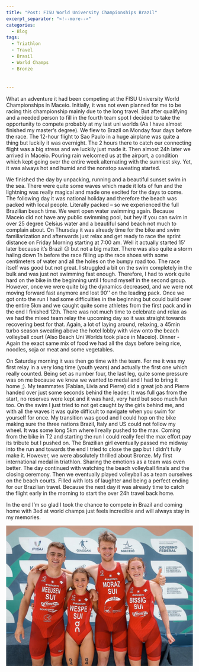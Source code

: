 ```yaml
---
title: "Post: FISU World University Championships Brazil"
excerpt_separator: "<!--more-->"
categories:
  - Blog
tags:
  - Triathlon
  - Travel
  - Brasil
  - World Champs
  - Bronze


---
```

What an adventure it had been competing at the FISU University World Championships in Maceio. Initially, it was not even planned for me to be racing this championship mainly due to the long travel. But after qualifying and a needed person to fill in the fourth team spot I decided to take the opportunity to compete probably at my last uni worlds (As I have almost finished my master’s degree). We flew to Brazil on Monday four days before the race. The 12-hour flight to Sao Paulo in a huge airplane was quite a thing but luckily it was overnight. The 2 hours there to catch our connecting flight was a big stress and we luckily just made it. Then almost 24h later we arrived in Maceio. Pouring rain welcomed us at the airport, a condition which kept going over the entire week alternating with the sunniest sky. Yet, it was always hot and humid and the nonstop sweating started.

We finished the day by unpacking, running and a beautiful sunset swim in the sea. There were quite some waves which made it lots of fun and the lightning was really magical and made one excited for the days to come. The following day it was national holiday and therefore the beach was packed with local people. Literally packed – so we experienced the full Brazilian beach time. We went open water swimming again. Because Maceio did not have any public swimming pool, but hey if you can swim in over 25 degree Celsius water and a beautiful sand beach not much to complain about. 
On Thursday it was already time for the bike and swim familiarization and afterwards just relax and get ready to race the sprint distance on Friday Morning starting at 7:00 am. Well it actually started 15’ later because it’s Brazil 😉 but not a big matter. There was also quite a storm haling down 1h before the race filling up the race shoes with some centimeters of water and all the holes on the bumpy road too. The race itself was good but not great. I struggled a bit on the swim completely in the bulk and was just not swimming fast enough. Therefore, I had to work quite hard on the bike in the beginning until I found myself in the second group. However, once we were quite big the dynamics decreased, and we were not moving forward fast anymore and lost 90'' on the leading pack. Once we got onto the run I had some difficulties in the beginning but could build over the entire 5km and we caught quite some athletes from the first pack and in the end I finished 12th. There was not much time to celebrate and relax as we had the mixed team relay the upcoming day so it was straight towards recovering best for that. Again, a lot of laying around, relaxing, a 45min turbo season sweating above the hotel lobby with view onto the beach volleyball court (Also Beach Uni Worlds took place in Maceio). Dinner - Again the exact same mix of food we had all the days before being rice, noodles, soja or meat and some vegetables. 

On Saturday morning it was then go time with the team. For me it was my first relay in a very long time (youth years) and actually the first one which really counted. Being set as number four, the last leg, quite some pressure was on me because we knew we wanted to medal and I had to bring it home ;). My teammates (Fabian, Livia and Pierre) did a great job and Pierre handed over just some seconds behind the leader. It was full gas from the start, no reserves were kept and it was hard, very hard but sooo much fun too. On the swim I just tried to not get caught by the girls behind me, and with all the waves it was quite difficult to navigate when you swim for yourself for once. My transition was good and I could hop on the bike making sure the three nations Brazil, Italy and US could not follow my wheel. It was some long 5km where I really pushed to the max. Coming from the bike in T2 and starting the run I could really feel the max effort pay its tribute but I pushed on. The Brazilian girl eventually passed me midway into the run and towards the end I tried to close the gap but I didn’t fully make it. However, we were absolutely thrilled about Bronze. My first international medal in triathlon. Sharing the emotions as a team was even better. The day continued with watching the beach volleyball finals and the closing ceremony. Then we eventually played volleyball as a team ourselves on the beach courts. Filled with lots of laughter and being a perfect ending for our Brazilian travel. Because the next day it was already time to catch the flight early in the morning to start the over 24h travel back home. 

In the end I’m so glad I took the chance to compete in Brazil and coming home with 3ed at world champs just feels incredible and will always stay in my memories. 


![My image Name](/assets/images/MaceioPodium3.jpg)
